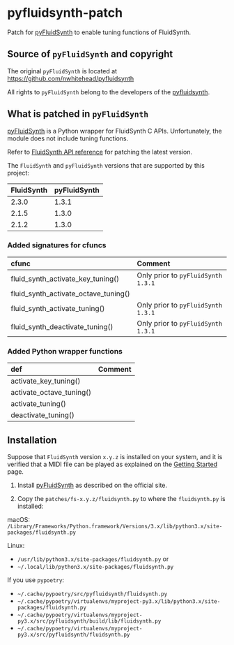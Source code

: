 # pyfluidsynth-patch

Patch for [pyFluidSynth](https://github.com/nwhitehead/pyfluidsynth) to enable tuning functions of FluidSynth.


## Source of `pyFluidSynth` and copyright

The original `pyFluidSynth` is located at
https://github.com/nwhitehead/pyfluidsynth

All rights to `pyFluidSynth` belong to the developers of the [pyfluidsynth](https://github.com/nwhitehead/pyfluidsynth).


## What is patched in `pyFluidSynth`

[pyFluidSynth](https://github.com/nwhitehead/pyfluidsynth) is a Python wrapper for FluidSynth C APIs.  Unfortunately, the module does not include tuning
functions.

Refer to [FluidSynth API reference](https://www.fluidsynth.org/api/modules.html) for patching the latest version.

The `FluidSynth` and `pyFluidSynth` versions that are supported by this project:

| FluidSynth | pyFluidSynth |
|:-----------|:-------------|
| 2.3.0      | 1.3.1        |
| 2.1.5      | 1.3.0        |
| 2.1.2      | 1.3.0        |

### Added signatures for cfuncs

| cfunc                                | Comment                              |
|:-------------------------------------|:-------------------------------------|
| fluid_synth_activate_key_tuning()    | Only prior to `pyFluidSynth` `1.3.1` |
| fluid_synth_activate_octave_tuning() |                                      |
| fluid_synth_activate_tuning()        | Only prior to `pyFluidSynth` `1.3.1` |
| fluid_synth_deactivate_tuning()      | Only prior to `pyFluidSynth` `1.3.1` |

### Added Python wrapper functions

| def                      | Comment |
|:-------------------------|:--------|
| activate_key_tuning()    |         |
| activate_octave_tuning() |         |
| activate_tuning()        |         |
| deactivate_tuning()      |         |


## Installation

Suppose that `FluidSynth` version `x.y.z` is installed on your system, and it is verified that a MIDI file can be played as explained on the
[Getting Started](https://github.com/FluidSynth/fluidsynth/wiki/GettingStarted) page.

1. Install [pyFluidSynth](https://github.com/nwhitehead/pyfluidsynth) as described on the official site.  

2. Copy the `patches/fs-x.y.z/fluidsynth.py` to where the `fluidsynth.py` is installed:

macOS: `/Library/Frameworks/Python.framework/Versions/3.x/lib/python3.x/site-packages/fluidsynth.py`

Linux:
- `/usr/lib/python3.x/site-packages/fluidsynth.py`
or
- `~/.local/lib/python3.x/site-packages/fluidsynth.py`

If you use `pypoetry`:
- `~/.cache/pypoetry/src/pyfluidsynth/fluidsynth.py`
- `~/.cache/pypoetry/virtualenvs/myproject-py3.x/lib/python3.x/site-packages/fluidsynth.py`
- `~/.cache/pypoetry/virtualenvs/myproject-py3.x/src/pyfluidsynth/build/lib/fluidsynth.py`
- `~/.cache/pypoetry/virtualenvs/myproject-py3.x/src/pyfluidsynth/fluidsynth.py`
